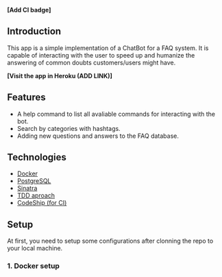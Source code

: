 **[Add CI badge]**

## Introduction
This app is a simple implementation of a ChatBot for a FAQ system. It is capable of interacting with the user to speed up and humanize the answering of common doubts customers/users might have.

**[Visit the app in Heroku (ADD LINK)]**

## Features
* A help command to list all avaliable commands for interacting with the bot.
* Search by categories with hashtags.
* Adding new questions and answers to the FAQ database.

## Technologies
* [Docker](https://docs.docker.com/get-started/)
* [PostgreSQL](https://www.postgresql.org/)
* [Sinatra](http://www.sinatrarb.com/)
* [TDD aproach](https://en.wikipedia.org/wiki/Test-driven_development)
* [CodeShip (for CI)](https://codeship.com/)


## Setup

At first, you need to setup some configurations after clonning the repo to your local machine.



### 1. Docker setup
